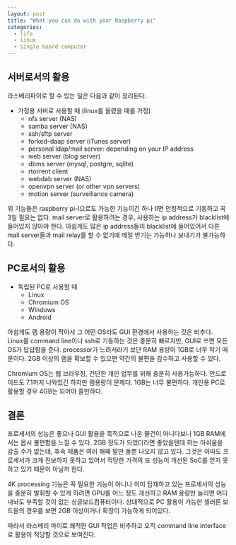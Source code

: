 ```yaml
---
layout: post
title: "What you can do with your Raspberry pi"
categories: 
  - life
  - linux
  - single board computer
---
```


## 서버로서의 활용

라스베리파이로 할 수 있는 일은 다음과 같이 정리된다.

- 가정용 서버로 사용할 때 (linux를 올렸을 때를 가정)
  - nfs server (NAS)
  - samba server (NAS)
  - ssh/sftp server
  - forked-daap server (iTunes server)
  - personal ldap/mail server: depending on your IP address
  - web server (blog server)
  - dbms server (mysql, postgre, sqlite)
  - rtorrent client
  - webdab server (NAS)
  - openvpn server (or other vpn servers)
  - motion server (surveillance camera)

위 기능들은 raspberry pi-I으로도 가능한 기능이긴 하나 II면 안정적으로 기동하고 꼭 3일 필요는 없다. mail server로 활용하려는 경우, 사용하는 ip address가 blacklist에 들어있지 않아야 한다. 아쉽게도 많은 ip address들이 blacklist에 들어있어서 다른 mail server들과 mail relay를 할 수 없기에 메일 받기는 가능하나 보내기가 불가능하다.

## PC로서의 활용

- 독립된 PC로 사용할 때
    - Linux
    - Chromium OS
    - Windows
    - Android

아쉽게도 램 용량이 작아서 그 어떤 OS라도 GUI 환경에서 사용하는 것은 비추다. Linux를 command line이나 ssh로 기동하는 것은 충분히 빠르지만, GUI로 쓰면 모든 OS가 답답함을 준다. processor가 느려서라기 보단 RAM 용량이 1GB로 너무 작기 때문이다. 2GB 이상의 램을 확보할 수 있으면 약간의 불편을 감수하고 사용할 수 있다.

Chromium OS는 웹 브라우징, 간단한 개인 업무를 위해 충분히 사용가능하다. 안드로이드도 7.1까지 나와있긴 하지만 램용량이 문제다. 1GB는 너무 불편하다. 개인용 PC로 활용할 경우 4GB는 되어야 쓸만하다.

## 결론

프로세서의 성능은 좋으나 GUI 활용을 목적으로 나온 물건이 아니다보니 1GB RAM에서는 몹시 불편함을 느낄 수 있다. 2GB 정도가 되었더라면 좋았을텐데 하는 아쉬움을 감출 수가 없는데, 후속 제품은 여러 해째 말만 돌뿐 나오지 않고 있다. 그것은 아마도 프로세서가 크게 진보하지 못하고 있어서 적당한 가격의 또 성능이 개선된 SoC를 얻지 못하고 있기 때문이 아닐까 한다.

4K processing 기능은 꼭 필요한 기능이 아니나 이미 탑재하고 있는 프로세서의 성능을 충분히 발휘할 수 있게 하려면 GPU를 어느 정도 개선하고 RAM 용량만 늘리면 어디 내놔도 부족할 것이 없는 싱글보드컴퓨터이다. 상대적으로 PC 활용이 가능한 셀러론 보드들의 경우를 보면 2GB 이상이거나 확장이 가능하게 되어있다. 

따라서 라스베리 파이로 쾌적한 GUI 작업은 비추하고 오직 command line interface로 활용이 적당할 것으로 보여진다. 